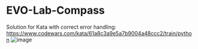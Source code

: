 # EVO-Lab-Compass
Solution for Kata with correct error handling:
https://www.codewars.com/kata/61a8c3a9e5a7b9004a48ccc2/train/python
![image](https://user-images.githubusercontent.com/68189005/148686716-ad202e65-a7f4-4dbe-848e-275f85abef3d.png)
